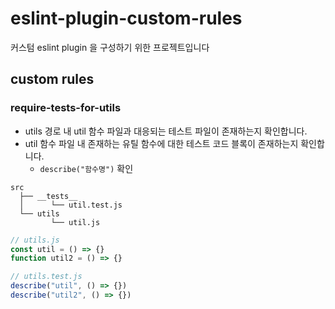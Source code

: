 # eslint-plugin-custom-rules

커스텀 eslint plugin 을 구성하기 위한 프로젝트입니다

## custom rules

### require-tests-for-utils

- utils 경로 내 util 함수 파일과 대응되는 테스트 파일이 존재하는지 확인합니다.
- util 함수 파일 내 존재하는 유틸 함수에 대한 테스트 코드 블록이 존재하는지 확인합니다.
  - `describe("함수명")` 확인

```
src
  ├── __tests__
  │      └── util.test.js
  └── utils
         └── util.js
```

```js
// utils.js
const util = () => {}
function util2 = () => {}

// utils.test.js
describe("util", () => {})
describe("util2", () => {})
```
